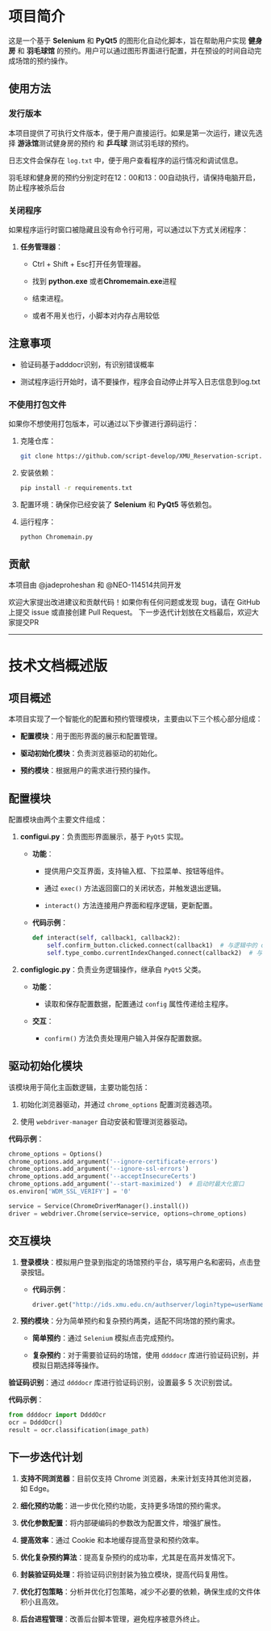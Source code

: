 
# 项目简介

这是一个基于 **Selenium** 和 **PyQt5** 的图形化自动化脚本，旨在帮助用户实现 **健身房** 和 **羽毛球馆** 的预约。用户可以通过图形界面进行配置，并在预设的时间自动完成场馆的预约操作。

## 使用方法

### 发行版本

本项目提供了可执行文件版本，便于用户直接运行。如果是第一次运行，建议先选择 **游泳馆**测试健身房的预约 和 **乒乓球** 测试羽毛球的预约。

日志文件会保存在 `log.txt` 中，便于用户查看程序的运行情况和调试信息。

羽毛球和健身房的预约分别定时在12：00和13：00自动执行，请保持电脑开启，防止程序被杀后台

### 关闭程序

如果程序运行时窗口被隐藏且没有命令行可用，可以通过以下方式关闭程序：

    
1. **任务管理器**：
    
    - Ctrl + Shift + Esc打开任务管理器。
        
    - 找到 **python.exe** 或者**Chromemain.exe**进程
        
    - 结束进程。

    - 或者不用关也行，小脚本对内存占用较低
  
## 注意事项
- 验证码基于adddocr识别，有识别错误概率

- 测试程序运行开始时，请不要操作，程序会自动停止并写入日志信息到log.txt
        
### 不使用打包文件

如果你不想使用打包版本，可以通过以下步骤进行源码运行：

1. 克隆仓库：
    
    ```bash
    git clone https://github.com/script-develop/XMU_Reservation-script.git
    ```
    
2. 安装依赖：
    
    ```bash
    pip install -r requirements.txt
    ```
    
3. 配置环境：确保你已经安装了 **Selenium** 和 **PyQt5** 等依赖包。
    
4. 运行程序：
    
    ```bash
    python Chromemain.py
    ```
    
## 贡献
本项目由 @jadeproheshan  和 @NEO-114514共同开发

欢迎大家提出改进建议和贡献代码！如果你有任何问题或发现 bug，请在 GitHub 上提交 issue 或直接创建 Pull Request。
下一步迭代计划放在文档最后，欢迎大家提交PR

---

# 技术文档概述版

## 项目概述

本项目实现了一个智能化的配置和预约管理模块，主要由以下三个核心部分组成：

- **配置模块**：用于图形界面的展示和配置管理。
    
- **驱动初始化模块**：负责浏览器驱动的初始化。
    
- **预约模块**：根据用户的需求进行预约操作。
    

## 配置模块

配置模块由两个主要文件组成：

1. **configui.py**：负责图形界面展示，基于 `PyQt5` 实现。
    
    - **功能**：
        
        - 提供用户交互界面，支持输入框、下拉菜单、按钮等组件。
            
        - 通过 `exec()` 方法返回窗口的关闭状态，并触发退出逻辑。
            
        - `interact()` 方法连接用户界面和程序逻辑，更新配置。
            
    - **代码示例**：
        
        ```python
        def interact(self, callback1, callback2):
            self.confirm_button.clicked.connect(callback1)  # 与逻辑中的 confirm 绑定
            self.type_combo.currentIndexChanged.connect(callback2)  # 与更新时间选项绑定
        ```
        
2. **configlogic.py**：负责业务逻辑操作，继承自 `PyQt5` 父类。
    
    - **功能**：
        
        - 读取和保存配置数据，配置通过 `config` 属性传递给主程序。
            
    - **交互**：
        
        - `confirm()` 方法负责处理用户输入并保存配置数据。
            

## 驱动初始化模块

该模块用于简化主函数逻辑，主要功能包括：

1. 初始化浏览器驱动，并通过 `chrome_options` 配置浏览器选项。
    
2. 使用 `webdriver-manager` 自动安装和管理浏览器驱动。
    

**代码示例**：

```python
chrome_options = Options()
chrome_options.add_argument('--ignore-certificate-errors')
chrome_options.add_argument('--ignore-ssl-errors')
chrome_options.add_argument('--acceptInsecureCerts')
chrome_options.add_argument('--start-maximized')  # 启动时最大化窗口
os.environ['WDM_SSL_VERIFY'] = '0'

service = Service(ChromeDriverManager().install())
driver = webdriver.Chrome(service=service, options=chrome_options)
```

## 交互模块

1. **登录模块**：模拟用户登录到指定的场馆预约平台，填写用户名和密码，点击登录按钮。
    
    - **代码示例**：
        
        ```python
        driver.get("http://ids.xmu.edu.cn/authserver/login?type=userNameLogin&service=http%3A%2F%2Fcgyy.xmu.edu.cn%2Fidcallback")
        ```
        
2. **预约模块**：分为简单预约和复杂预约两类，适配不同场馆的预约需求。
    
    - **简单预约**：通过 `Selenium` 模拟点击完成预约。
        
    - **复杂预约**：对于需要验证码的场馆，使用 `ddddocr` 库进行验证码识别，并模拟日期选择等操作。
        

**验证码识别**：通过 `ddddocr` 库进行验证码识别，设置最多 5 次识别尝试。

**代码示例**：

```python
from ddddocr import DdddOcr
ocr = DdddOcr()
result = ocr.classification(image_path)
```

## 下一步迭代计划

1. **支持不同浏览器**：目前仅支持 Chrome 浏览器，未来计划支持其他浏览器，如 Edge。
    
2. **细化预约功能**：进一步优化预约功能，支持更多场馆的预约需求。
    
3. **优化参数配置**：将内部硬编码的参数改为配置文件，增强扩展性。
    
4. **提高效率**：通过 Cookie 和本地缓存提高登录和预约效率。
    
5. **优化复杂预约算法**：提高复杂预约的成功率，尤其是在高并发情况下。
    
6. **封装验证码处理**：将验证码识别封装为独立模块，提高代码复用性。
    
7. **优化打包策略**：分析并优化打包策略，减少不必要的依赖，确保生成的文件体积小且高效。
    
8. **后台进程管理**：改善后台脚本管理，避免程序被意外终止。
    
